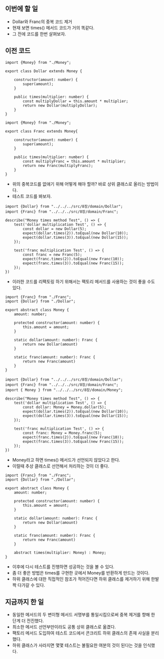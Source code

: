 ## 이번에 할 일

- Dollar와 Franc의 중복 코드 제거
- 현재 보면 times() 메서드 코드가 거의 똑같다.
- 그 전에 코드를 한번 살펴보자.

## 이전 코드

```tsx
import {Money} from "./Money";

export class Dollar extends Money {

    constructor(amount: number) {
        super(amount);
    }

    public times(multiplier: number) {
        const multiplyDollar = this.amount * multiplier;
        return new Dollar(multiplyDollar);
    }
}
```

```tsx
import {Money} from "./Money";

export class Franc extends Money{

    constructor(amount: number) {
        super(amount);
    }

    public times(multiplier: number) {
        const multiplyFranc = this.amount * multiplier;
        return new Franc(multiplyFranc);
    }
}
```

- 위의 중복코드를 없애기 위해 어떻게 해야 할까? 바로 상위 클래스로 올리는 방법이다.
- 테스트 코드를 봐보자.

```tsx
import {Dollar} from "../../../src/8장/domain/Dollar";
import {Franc} from "../../../src/8장/domain/Franc";

describe("Money times method Test", () => {
    test('dollar multiplication Test', () => {
        const dollar = new Dollar(5);
        expect(dollar.times(2)).toEqual(new Dollar(10));
        expect(dollar.times(3)).toEqual(new Dollar(15));
    });

    test('franc multiplication Test', () => {
        const franc = new Franc(5);
        expect(franc.times(2)).toEqual(new Franc(10));
        expect(franc.times(3)).toEqual(new Franc(15));
    });
})
```

- 이러한 코드를 리팩토링 하기 위해서는 팩토리 메서드를 사용하는 것이 좋을 수도 있다.

```tsx
import {Franc} from "./Franc";
import {Dollar} from "./Dollar";

export abstract class Money {
    amount: number;

    protected constructor(amount: number) {
        this.amount = amount;
    }

    static dollar(amount: number): Franc {
        return new Dollar(amount)
    }

    static franc(amount: number): Franc {
        return new Franc(amount)
    }
}
```

```tsx
import {Dollar} from "../../../src/8장/domain/Dollar";
import {Franc} from "../../../src/8장/domain/Franc";
import { Money } from "../../../src/8장/domain/Money";

describe("Money times method Test", () => {
    test('dollar multiplication Test', () => {
        const dollar: Money = Money.dollar(5);
        expect(dollar.times(2)).toEqual(new Dollar(10));
        expect(dollar.times(3)).toEqual(new Dollar(15));
    });

    test('franc multiplication Test', () => {
        const franc: Money = Money.franc(5);
        expect(franc.times(2)).toEqual(new Franc(10));
        expect(franc.times(3)).toEqual(new Franc(15));
    });
})
```

- Money라고 하면 times() 메서드가 선언되지 않았다고 한다.
- 이럴때 추상 클래스로 선언해서 처리하는 것이 더 좋다.

```tsx
import {Franc} from "./Franc";
import {Dollar} from "./Dollar";

export abstract class Money {
    amount: number;

    protected constructor(amount: number) {
        this.amount = amount;
    }

    static dollar(amount: number): Franc {
        return new Dollar(amount)
    }

    static franc(amount: number): Franc {
        return new Franc(amount)
    }

    abstract times(multiplier: Money) : Money;
}
```

- 이후에 다시 테스트를 진행하면  성공하는 것을 볼 수 있다.
- 좀 더 좋은 방법은 times를 구현한 곳에서 Money를 반환하게 만드는 것이다.
- 하위 클래스에 대한 직접적인 참조가 적어진다면 하위 클래스를 제거하기 위해 한발 짝 다가갈 수 있다.

## 지금까지 한 일

- 동일한 메서드의 두 변이형 메서드 서명부를 통일시킴으로써 중복 제거를 향해 한 단계 더 전진했다.
- 최소한 메서드 선언부만이라도 공통 상위 클래스로 옮겼다.
- 팩토리 메서드 도입하여 테스트 코드에서 콘크리트 하위 클래스의 존재 사실을 분리했다.
- 하위 클래스가 사라지면 몇몇 테스트는 불필요한 여분의 것이 된다는 것을 인식했다.